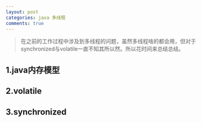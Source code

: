 ```yaml
---
layout: post
categories: java 多线程
comments: true
---
```


> 在之前的工作过程中涉及到多线程的问题，虽然多线程啥的都会用，但对于synchronized与volatile一直不知其所以然。所以花时间来总结总结。

## 1.java内存模型

## 2.volatile

## 3.synchronized
